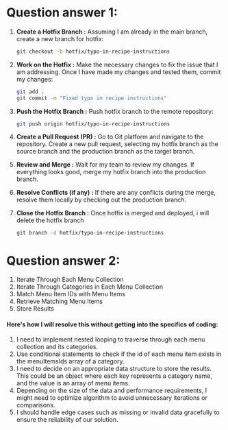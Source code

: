 # Question answer 1:

1. **Create a Hotfix Branch :** Assuming I am already in the main branch, create a new branch for hotfix:
   ```bash
   git checkout -b hotfix/typo-in-recipe-instructions
   ```
2. **Work on the Hotfix :** Make the necessary changes to fix the issue that I am addressing. Once I have made my changes and tested them, commit my changes:

   ```bash
   git add .
   git commit -m "Fixed typo in recipe instructions"
   ```

3. **Push the Hotfix Branch :** Push hotfix branch to the remote repository:

   ```bash
   git push origin hotfix/typo-in-recipe-instructions
   ```

4. **Create a Pull Request (PR) :** Go to Git platform and navigate to the repository. Create a new pull request, selecting my hotfix branch as the source branch and the production branch as the target branch.

5. **Review and Merge :** Wait for my team to review my changes. If everything looks good, merge my hotfix branch into the production branch.

6. **Resolve Conflicts (if any) :** If there are any conflicts during the merge, resolve them locally by checking out the production branch.

7. **Close the Hotfix Branch :** Once hotfix is merged and deployed, i will delete the hotfix branch

   ```bash
   git branch -d hotfix/typo-in-recipe-instructions
   ```

# Question answer 2:

1. Iterate Through Each Menu Collection
2. Iterate Through Categories in Each Menu Collection
3. Match Menu Item IDs with Menu Items
4. Retrieve Matching Menu Items
5. Store Results

#### Here's how I will resolve this without getting into the specifics of coding:

1. I need to implement nested looping to traverse through each menu collection and its categories.
2. Use conditional statements to check if the id of each menu item exists in the menuItemsIds array of a category.
3. I need to decide on an appropriate data structure to store the results. This could be an object where each key represents a category name, and the value is an array of menu items.
4. Depending on the size of the data and performance requirements, I might need to optimize algorithm to avoid unnecessary iterations or comparisons.
5. I should handle edge cases such as missing or invalid data gracefully to ensure the reliability of our solution.
